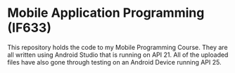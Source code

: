 # Mobile Application Programming (IF633)

This repository holds the code to my Mobile Programming Course. 
They are all written using Android Studio that is running on API 21. 
All of the uploaded files have also gone through testing on an Android Device running API 25.
